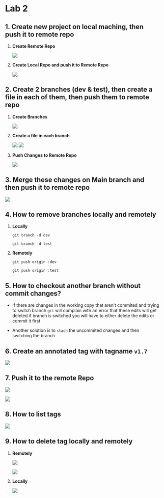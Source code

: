 # Lab 2

## 1. Create new project on local maching, then push it to remote repo

1. **Create Remote Repo**
  
    ![](./imgs/git-lab2-1-a.png)

1. **Create Local Repo and push it to Remote Repo**

    ![](./imgs/git-lab2-1-b.png)

## 2. Create 2 branches (dev & test), then create a file in each of them, then push them to remote repo

1. **Create Branches**

    ![](./imgs/git-lab2-2-a.png)

1. **Create a file in each branch**

    ![](./imgs/git-lab2-2-b.png)
    ![](./imgs/git-lab2-2-c.png)

1. **Push Changes to Remote Repo**

    ![](./imgs/git-lab2-2-d.png)

## 3. Merge these changes on Main branch and then push it to remote repo

![](./imgs/git-lab2-3.png)

## 4. How to remove branches locally and remotely

1. **Locally**

    ```text
    git branch -d dev

    git branch -d test
    ```

1. **Remotely**

    ```text
    git push origin :dev

    git push origin :test
    ```

## 5. How to checkout another branch without commit changes?

* If there are changes in the working copy that aren't commited and trying to switch branch `git` will complain with an error that these edits will get deleted if branch is switched you will have to either delete the edits or commit it first

* Another solution is to `stach` the uncommited changes and then switching the branch

## 6. Create an annotated tag with tagname `v1.7`

![](./imgs/git-lab2-6.png)

## 7. Push it to the remote Repo

![](./imgs/git-lab2-7-a.png)

![](./imgs/git-lab2-7-b.png)

## 8. How to list tags

![](./imgs/git-lab2-8.png)

## 9. How to delete tag locally and remotely

1. **Remotely**

    ![](./imgs/git-lab2-9-a.png)

    ![](./imgs/git-lab2-9-b.png)

1. **Locally**

    ![](./imgs/git-lab2-9-c.png)
